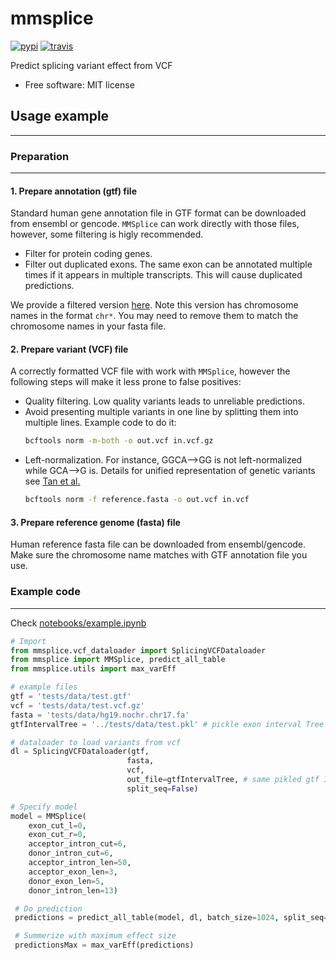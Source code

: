 # mmsplice

[![pypi](https://img.shields.io/pypi/v/mmsplice.svg)](https://pypi.python.org/pypi/mmsplice)
[![travis](https://img.shields.io/travis/s6juncheng/mmsplice.svg)](https://travis-ci.org/s6juncheng/mmsplice)

Predict splicing variant effect from VCF

* Free software: MIT license


## Usage example
------

### Preparation
------

#### 1. Prepare annotation (gtf) file
Standard human gene annotation file in GTF format can be downloaded from ensembl or gencode.
`MMSplice` can work directly with those files, however, some filtering is higly recommended.

- Filter for protein coding genes.
- Filter out duplicated exons. The same exon can be annotated multiple times if it appears in multiple transcripts. 
  This will cause duplicated predictions.

We provide a filtered version [here](https://raw.githubusercontent.com/gagneurlab/MMSplice_paper/master/data/shared/Homo_sapiens.GRCh37.75.chr.uniq_exon.gtf.gz). 
Note this version has chromosome names in the format `chr*`. You may need to remove them to match the chromosome names in your fasta file.

#### 2. Prepare variant (VCF) file
A correctly formatted VCF file with work with `MMSplice`, however the following steps will make it less prone to false positives:

- Quality filtering. Low quality variants leads to unreliable predictions.
- Avoid presenting multiple variants in one line by splitting them into multiple lines. Example code to do it:
  ```bash
  bcftools norm -m-both -o out.vcf in.vcf.gz
  ```
- Left-normalization. For instance, GGCA-->GG is not left-normalized while GCA-->G is. Details for unified representation of genetic variants see [Tan et al.](https://www.ncbi.nlm.nih.gov/pmc/articles/PMC4481842/)
  ```bash
  bcftools norm -f reference.fasta -o out.vcf in.vcf
  ```
  
#### 3. Prepare reference genome (fasta) file
Human reference fasta file can be downloaded from ensembl/gencode. Make sure the chromosome name matches with GTF annotation file you use.


### Example code
------

Check [notebooks/example.ipynb](https://github.com/gagneurlab/MMSplice/blob/master/notebooks/example.ipynb)

```python
# Import
from mmsplice.vcf_dataloader import SplicingVCFDataloader
from mmsplice import MMSplice, predict_all_table
from mmsplice.utils import max_varEff

# example files
gtf = 'tests/data/test.gtf'
vcf = 'tests/data/test.vcf.gz'
fasta = 'tests/data/hg19.nochr.chr17.fa'
gtfIntervalTree = '../tests/data/test.pkl' # pickle exon interval Tree

# dataloader to load variants from vcf
dl = SplicingVCFDataloader(gtf, 
                          fasta,
                          vcf,
                          out_file=gtfIntervalTree, # same pikled gtf IntervalTree
                          split_seq=False)

# Specify model
model = MMSplice(
    exon_cut_l=0,
    exon_cut_r=0,
    acceptor_intron_cut=6,
    donor_intron_cut=6,
    acceptor_intron_len=50,
    acceptor_exon_len=3,
    donor_exon_len=5,
    donor_intron_len=13)

 # Do prediction
 predictions = predict_all_table(model, dl, batch_size=1024, split_seq=False, assembly=False)

 # Summerize with maximum effect size
 predictionsMax = max_varEff(predictions)
```